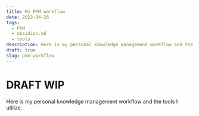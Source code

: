 ```yaml
---
title: My PKM workflow
date: 2022-04-26
tags:
  - PKM
  - obsidian.md
  - tools
description: Here is my personal knowledge management workflow and the tools I utilize.
draft: true
slug: pkm-workflow
---
```


# DRAFT WIP

Here is my personal knowledge management workflow and the tools I utilize.
